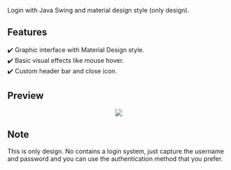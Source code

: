 
Login with Java Swing and material design style (only design).

## Features
✔️ Graphic interface with Material Design style.\
✔️ Basic visual effects like mouse hover.\
✔️ Custom header bar and close icon.

## Preview

<p align="center">
  <kbd>
    <img src="https://i.ibb.co/DgwwkBw/loginnew.png"></img>
  </kbd>
</p>

## Note
This is only design. No contains a login system, just capture the username and password and you can use the authentication method that you prefer.
